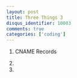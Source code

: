 ```yaml
---
layout: post
title: Three Things 3
disqus_identifier: 10003
comments: true
categories: ['coding']
---
```


1.  CNAME Records

2.  

3.  
